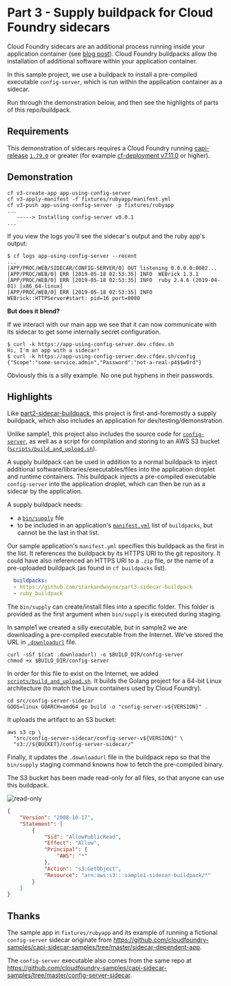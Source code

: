 # Part 3 - Supply buildpack for Cloud Foundry sidecars

Cloud Foundry sidecars are an additional process running inside your application container (see [blog post](https://www.cloudfoundry.org/blog/how-to-push-an-app-to-cloud-foundry-with-sidecars/)). Cloud Foundry buildpacks allow the installation of additional software within your application container.

In this sample project, we use a buildpack to install a pre-compiled executable `config-server`, which is run within the  application container as a sidecar.

Run through the demonstration below, and then see the highlights of parts of this repo/buildpack.

## Requirements

This demonstration of sidecars requires a Cloud Foundry running [capi-release](https://github.com/cloudfoundry/capi-release) [`1.79.0`](https://github.com/cloudfoundry/capi-release/releases/tag/1.79.0) or greater (for example [cf-deployment v7.11.0](https://github.com/cloudfoundry/cf-deployment/releases/tag/v7.11.0) or higher).

## Demonstration

```plain
cf v3-create-app app-using-config-server
cf v3-apply-manifest -f fixtures/rubyapp/manifest.yml
cf v3-push app-using-config-server -p fixtures/rubyapp
...
   -----> Installing config-server v0.0.1
...
```

If you view the logs you'll see the sidecar's output and the ruby app's output:

```plain
$ cf logs app-using-config-server --recent
...
[APP/PROC/WEB/SIDECAR/CONFIG-SERVER/0] OUT listening 0.0.0.0:8082...
[APP/PROC/WEB/0] ERR [2019-05-18 02:53:35] INFO  WEBrick 1.3.1
[APP/PROC/WEB/0] ERR [2019-05-18 02:53:35] INFO  ruby 2.4.6 (2019-04-01) [x86_64-linux]
[APP/PROC/WEB/0] ERR [2019-05-18 02:53:35] INFO  WEBrick::HTTPServer#start: pid=16 port=8080
```

**But does it blend?**

If we interact with our main app we see that it can now communicate with its sidecar to get some internally secret configuration.

```plain
$ curl -k https://app-using-config-server.dev.cfdev.sh
Hi, I'm an app with a sidecar!
$ curl -k https://app-using-config-server.dev.cfdev.sh/config
{"Scope":"some-service.admin","Password":"not-a-real-p4$$w0rd"}
```

Obviously this is a silly example. No one put hyphens in their passwords.

## Highlights

Like [part2-sidecar-buildpack](https://github.com/starkandwayne/part2-sidecar-buildpack), this project is first-and-foremostly a supply buildpack, which also includes an application for dev/testing/demonstration.

Unlike sample1, this project also includes the source code for [`config-server`](src/config-server-sidecar), as well as a script for compilation and storing to an AWS S3 bucket ([`scripts/build_and_upload.sh`](scripts/build_and_upload.sh)).

A supply buildpack can be used in addition to a normal buildpack to inject additional software/libraries/executables/files into the application droplet and runtime containers. This buildpack injects a pre-compiled executable `config-server` into the application droplet, which can then be run as a sidecar by the application.

A supply buildpack needs:

* a [`bin/supply`](bin/supply) file
* to be included in an application's [`manifest.yml`](fixtures/rubyapp/manifest.yml) list of `buildpacks`, but cannot be the last in that list.

Our sample application's `manifest.yml` specifies this buildpack as the first in the list. It references the buildpack by its HTTPS URI to the git repository. It could have also referenced an HTTPS URI to a `.zip` file, or the name of a pre-uploaded buildpack (as found in `cf buildpacks` list).

```yaml
  buildpacks:
  - https://github.com/starkandwayne/part3-sidecar-buildpack
  - ruby_buildpack
```

The `bin/supply` can create/install files into a specific folder. This folder is provided as the first argument when `bin/supply` is executed during staging.

In sample1 we created a silly executable, but in sample2 we are downloading a pre-compiled executable from the Internet. We've stored the URL in [`.downloadurl`](.downloadurl) file.

```shell
curl -sSf $(cat .downloadurl) -o $BUILD_DIR/config-server
chmod +x $BUILD_DIR/config-server
```

In order for this file to exist on the Internet, we added [`scripts/build_and_upload.sh`](scripts/build_and_upload.sh). It builds the Golang project for a 64-bit Linux architecture (to match the Linux containers used by Cloud Foundry).

```shell
cd src/config-server-sidecar
GOOS=linux GOARCH=amd64 go build -o "config-server-v${VERSION}" .
```

It uploads the artifact to an S3 bucket:

```shell
aws s3 cp \
  "src/config-server-sidecar/config-server-v${VERSION}" \
  "s3://${BUCKET}/config-server-sidecar/"
```

Finally, it updates the `.downloadurl` file in the buildpack repo so that the `bin/supply` staging command knowns how to fetch the pre-compiled binary.

The S3 bucket has been made read-only for all files, so that anyone can use this buildpack.

![read-only](https://cl.ly/e7f534258b41/public-read-only-bucket.png)

```json
{
    "Version": "2008-10-17",
    "Statement": [
        {
            "Sid": "AllowPublicRead",
            "Effect": "Allow",
            "Principal": {
                "AWS": "*"
            },
            "Action": "s3:GetObject",
            "Resource": "arn:aws:s3:::sample1-sidecar-buildpack/*"
        }
    ]
}
```

## Thanks

The sample app in `fixtures/rubyapp` and its example of running a fictional `config-server` sidecar originate from https://github.com/cloudfoundry-samples/capi-sidecar-samples/tree/master/sidecar-dependent-app.

The `config-server` executable also comes from the same repo at https://github.com/cloudfoundry-samples/capi-sidecar-samples/tree/master/config-server-sidecar.
